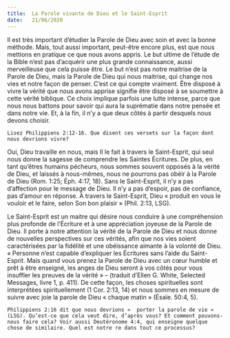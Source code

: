```yaml
---
title:  La Parole vivante de Dieu et le Saint-Esprit
date:   21/06/2020
---
```


Il est très important d’étudier la Parole de Dieu avec soin et avec la bonne méthode. Mais, tout aussi important, peut-être encore plus, est que nous mettions en pratique ce que nous avons appris. Le but ultime de l’étude de la Bible n’est pas d’acquérir une plus grande connaissance, aussi merveilleuse que cela puisse être. Le but n’est pas notre maitrise de la Parole de Dieu, mais la Parole de Dieu qui nous maitrise, qui change nos vies et notre façon de penser. C’est ce qui compte vraiment. Être disposé à vivre la vérité que nous avons apprise signifie être disposé à se soumettre à cette vérité biblique. Ce choix implique parfois une lutte intense, parce que nous nous battons pour savoir qui aura la suprématie dans notre pensée et dans notre vie. Et, à la fin, il n’y a que deux côtés à partir desquels nous devons choisir.

`Lisez Philippiens 2:12-16. Que disent ces versets sur la façon dont nous devrions vivre?`

Oui, Dieu travaille en nous, mais Il le fait à travers le Saint-Esprit, qui seul nous donne la sagesse de comprendre les Saintes Écritures. De plus, en tant qu’êtres humains pécheurs, nous sommes souvent opposés à la vérité de Dieu, et laissés à nous-mêmes, nous ne pourrons pas obéir à la Parole de Dieu (Rom. 1:25; Éph. 4:17, 18). Sans le Saint-Esprit, il n’y a pas d’affection pour le message de Dieu. Il n’y a pas d’espoir, pas de confiance, pas d’amour en réponse. À travers le Saint-Esprit, Dieu « produit en vous le vouloir et le faire, selon Son bon plaisir » (Phil. 2:13, LSG).

Le Saint-Esprit est un maitre qui désire nous conduire à une compréhension plus profonde de l’Écriture et à une appréciation joyeuse de la Parole de Dieu. Il porte à notre attention la vérité de la Parole de Dieu et nous donne de nouvelles perspectives sur ces vérités, afin que nos vies soient caractérisées par la fidélité et une obéissance aimante à la volonté de Dieu. « Personne n’est capable d’expliquer les Écritures sans l’aide du Saint-Esprit. Mais quand vous prenez la Parole de Dieu avec un cœur humble et prêt à être enseigné, les anges de Dieu seront à vos côtés pour vous insuffler les preuves de la vérité » – (traduit d’Ellen G. White, Selected Messages, livre 1, p. 411). De cette façon, les choses spirituelles sont interprétées spirituellement (1 Cor. 2:13, 14) et nous sommes en mesure de suivre avec joie la parole de Dieu « chaque matin » (Ésaïe. 50:4, 5).

`Philippiens 2:16 dit que nous devrions «  porter la parole de vie » (LSG). Qu’est-ce que cela veut dire, d’après vous? Et comment pouvons-nous faire cela? Voir aussi Deutéronome 4:4, qui enseigne quelque chose de similaire. Quel est notre re dans tout ce processus?`
